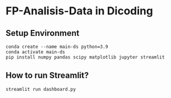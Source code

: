 # FP-Analisis-Data in Dicoding

## Setup Environment 
```
conda create --name main-ds python=3.9
conda activate main-ds
pip install numpy pandas scipy matplotlib jupyter streamlit
```

## How to run Streamlit?
```
streamlit run dashboard.py
```
